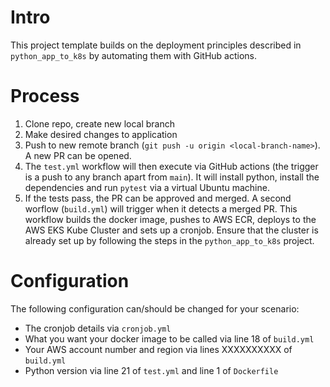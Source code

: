 # Intro

This project template builds on the deployment principles described in `python_app_to_k8s` by automating them with GitHub actions. 

# Process

1. Clone repo, create new local branch
2. Make desired changes to application
3. Push to new remote branch (`git push -u origin <local-branch-name>`). A new PR can be opened.
4. The `test.yml` workflow will then execute via GitHub actions (the trigger is a push to any branch apart from `main`). It will install python, install the dependencies and run `pytest` via a virtual Ubuntu machine.
5. If the tests pass, the PR can be approved and merged. A second worflow (`build.yml`) will trigger when it detects a merged PR. This workflow builds the docker image, pushes to AWS ECR, deploys to the AWS EKS Kube Cluster and sets up a cronjob. Ensure that the cluster is already set up by following the steps in  the `python_app_to_k8s` project. 

# Configuration

The following configuration can/should be changed for your scenario:

* The cronjob details via `cronjob.yml`
* What you want your docker image to be called via line 18 of `build.yml`
* Your AWS account number and region via lines XXXXXXXXXX of `build.yml`
* Python version via line 21 of `test.yml` and line 1 of `Dockerfile`
